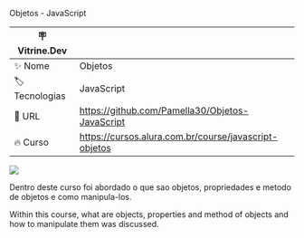 Objetos - JavaScript

| :placard: Vitrine.Dev |     |
| -------------  | --- |
| :sparkles: Nome        | Objetos
| :label: Tecnologias | JavaScript
| :rocket: URL    | https://github.com/Pamella30/Objetos-JavaScript
| :fire: Curso    | https://cursos.alura.com.br/course/javascript-objetos

![](https://user-images.githubusercontent.com/74403459/220712770-197740d1-27a6-4b33-9391-1719f269fe4b.png#vitrinedev)

Dentro deste curso foi abordado o que sao objetos, propriedades e metodo de objetos e como manipula-los.

Within this course, what are objects, properties and method of objects and how to manipulate them was discussed.

